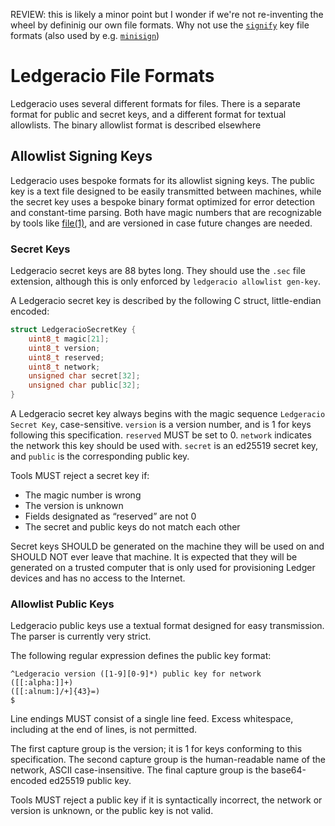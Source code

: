 REVIEW: this is likely a minor point but I wonder if we're not re-inventing the
wheel by defininig our own file formats. Why not use the
[`signify`](https://www.openbsd.org/papers/bsdcan-signify.html) key file formats
(also used by e.g. [`minisign`](https://jedisct1.github.io/minisign/))

# Ledgeracio File Formats

Ledgeracio uses several different formats for files.  There is a separate format
for public and secret keys, and a different format for textual allowlists.  The
binary allowlist format is described elsewhere

## Allowlist Signing Keys

Ledgeracio uses bespoke formats for its allowlist signing keys.  The public key
is a text file designed to be easily transmitted between machines, while the
secret key uses a bespoke binary format optimized for error detection and
constant-time parsing.  Both have magic numbers that are recognizable by tools
like [file(1)](man:file(1)), and are versioned in case future changes are
needed.

### Secret Keys

Ledgeracio secret keys are 88 bytes long.  They should use the `.sec` file
extension, although this is only enforced by `ledgeracio allowlist gen-key`.

A Ledgeracio secret key is described by the following C struct, little-endian
encoded:

```c
struct LedgeracioSecretKey {
    uint8_t magic[21];
    uint8_t version;
    uint8_t reserved;
    uint8_t network;
    unsigned char secret[32];
    unsigned char public[32];
}
```

A Ledgeracio secret key always begins with the magic sequence
`Ledgeracio Secret Key`, case-sensitive.  `version` is a version number, and is
1 for keys following this specification.  `reserved` MUST be set to 0.
`network` indicates the network this key should be used with.  `secret` is an
ed25519 secret key, and `public` is the corresponding public key.

Tools MUST reject a secret key if:

- The magic number is wrong
- The version is unknown
- Fields designated as “reserved” are not 0
- The secret and public keys do not match each other

Secret keys SHOULD be generated on the machine they will be used on and SHOULD
NOT ever leave that machine.  It is expected that they will be generated on a
trusted computer that is only used for provisioning Ledger devices and has no
access to the Internet.

### Allowlist Public Keys

Ledgeracio public keys use a textual format designed for easy transmission.  The
parser is currently very strict.

The following regular expression defines the public key format:

```
^Ledgeracio version ([1-9][0-9]*) public key for network ([[:alpha:]]+)
([[:alnum:]/+]{43}=)
$
```

Line endings MUST consist of a single line feed.  Excess whitespace, including
at the end of lines, is not permitted.

The first capture group is the version; it is 1 for keys conforming to this
specification.  The second capture group is the human-readable name of the
network, ASCII case-insensitive.  The final capture group is the base64-encoded
ed25519 public key.

Tools MUST reject a public key if it is syntactically incorrect, the network or
version is unknown, or the public key is not valid.
